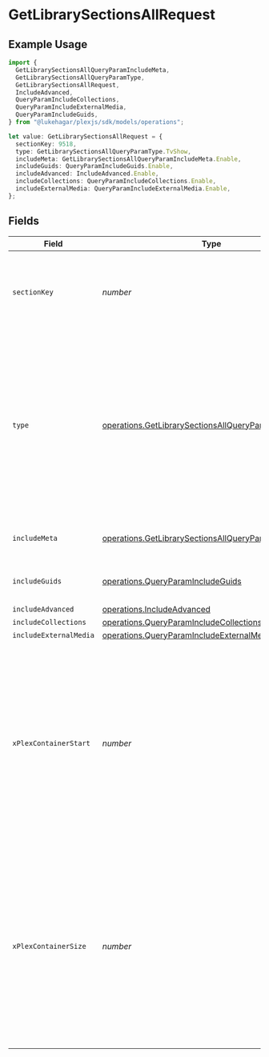 # GetLibrarySectionsAllRequest

## Example Usage

```typescript
import {
  GetLibrarySectionsAllQueryParamIncludeMeta,
  GetLibrarySectionsAllQueryParamType,
  GetLibrarySectionsAllRequest,
  IncludeAdvanced,
  QueryParamIncludeCollections,
  QueryParamIncludeExternalMedia,
  QueryParamIncludeGuids,
} from "@lukehagar/plexjs/sdk/models/operations";

let value: GetLibrarySectionsAllRequest = {
  sectionKey: 9518,
  type: GetLibrarySectionsAllQueryParamType.TvShow,
  includeMeta: GetLibrarySectionsAllQueryParamIncludeMeta.Enable,
  includeGuids: QueryParamIncludeGuids.Enable,
  includeAdvanced: IncludeAdvanced.Enable,
  includeCollections: QueryParamIncludeCollections.Enable,
  includeExternalMedia: QueryParamIncludeExternalMedia.Enable,
};
```

## Fields

| Field                                                                                                                                                                                        | Type                                                                                                                                                                                         | Required                                                                                                                                                                                     | Description                                                                                                                                                                                  | Example                                                                                                                                                                                      |
| -------------------------------------------------------------------------------------------------------------------------------------------------------------------------------------------- | -------------------------------------------------------------------------------------------------------------------------------------------------------------------------------------------- | -------------------------------------------------------------------------------------------------------------------------------------------------------------------------------------------- | -------------------------------------------------------------------------------------------------------------------------------------------------------------------------------------------- | -------------------------------------------------------------------------------------------------------------------------------------------------------------------------------------------- |
| `sectionKey`                                                                                                                                                                                 | *number*                                                                                                                                                                                     | :heavy_check_mark:                                                                                                                                                                           | The unique key of the Plex library. <br/>Note: This is unique in the context of the Plex server.<br/>                                                                                        | 9518                                                                                                                                                                                         |
| `type`                                                                                                                                                                                       | [operations.GetLibrarySectionsAllQueryParamType](../../../sdk/models/operations/getlibrarysectionsallqueryparamtype.md)                                                                      | :heavy_check_mark:                                                                                                                                                                           | The type of media to retrieve or filter by.<br/>1 = movie<br/>2 = show<br/>3 = season<br/>4 = episode<br/>E.g. A movie library will not return anything with type 3 as there are no seasons for movie libraries<br/> | 2                                                                                                                                                                                            |
| `includeMeta`                                                                                                                                                                                | [operations.GetLibrarySectionsAllQueryParamIncludeMeta](../../../sdk/models/operations/getlibrarysectionsallqueryparamincludemeta.md)                                                        | :heavy_minus_sign:                                                                                                                                                                           | Adds the Meta object to the response<br/>                                                                                                                                                    | 1                                                                                                                                                                                            |
| `includeGuids`                                                                                                                                                                               | [operations.QueryParamIncludeGuids](../../../sdk/models/operations/queryparamincludeguids.md)                                                                                                | :heavy_minus_sign:                                                                                                                                                                           | Adds the Guid object to the response<br/>                                                                                                                                                    | 1                                                                                                                                                                                            |
| `includeAdvanced`                                                                                                                                                                            | [operations.IncludeAdvanced](../../../sdk/models/operations/includeadvanced.md)                                                                                                              | :heavy_minus_sign:                                                                                                                                                                           | N/A                                                                                                                                                                                          | 1                                                                                                                                                                                            |
| `includeCollections`                                                                                                                                                                         | [operations.QueryParamIncludeCollections](../../../sdk/models/operations/queryparamincludecollections.md)                                                                                    | :heavy_minus_sign:                                                                                                                                                                           | N/A                                                                                                                                                                                          | 1                                                                                                                                                                                            |
| `includeExternalMedia`                                                                                                                                                                       | [operations.QueryParamIncludeExternalMedia](../../../sdk/models/operations/queryparamincludeexternalmedia.md)                                                                                | :heavy_minus_sign:                                                                                                                                                                           | N/A                                                                                                                                                                                          | 1                                                                                                                                                                                            |
| `xPlexContainerStart`                                                                                                                                                                        | *number*                                                                                                                                                                                     | :heavy_minus_sign:                                                                                                                                                                           | The index of the first item to return. If not specified, the first item will be returned.<br/>If the number of items exceeds the limit, the response will be paginated.<br/>By default this is 0<br/> | 0                                                                                                                                                                                            |
| `xPlexContainerSize`                                                                                                                                                                         | *number*                                                                                                                                                                                     | :heavy_minus_sign:                                                                                                                                                                           | The number of items to return. If not specified, all items will be returned.<br/>If the number of items exceeds the limit, the response will be paginated.<br/>By default this is 50<br/>    | 50                                                                                                                                                                                           |